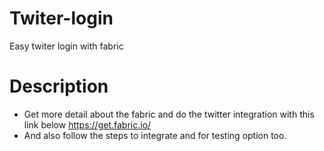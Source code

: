 # Twiter-login
Easy twiter login with fabric


# Description
* Get more detail about the fabric and do the twitter integration with this link below
https://get.fabric.io/
* And also follow the steps to integrate and for testing option too.
